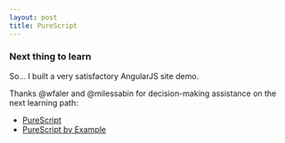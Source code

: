 ```yaml
---
layout: post
title: PureScript
---
```


### Next thing to learn

So... I built a very satisfactory AngularJS site demo.

Thanks @wfaler and @milessabin for decision-making assistance on the next learning path:

* [PureScript](https://purescript.org/)
* [PureScript by Example](https://leanpub.com/purescript/read)